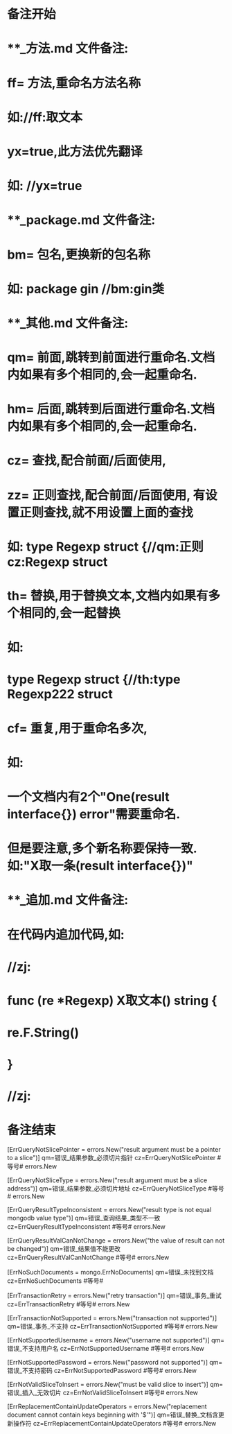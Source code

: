 # 备注开始
# **_方法.md 文件备注:
# ff= 方法,重命名方法名称
# 如://ff:取文本
#
# yx=true,此方法优先翻译
# 如: //yx=true

# **_package.md 文件备注:
# bm= 包名,更换新的包名称 
# 如: package gin //bm:gin类

# **_其他.md 文件备注:
# qm= 前面,跳转到前面进行重命名.文档内如果有多个相同的,会一起重命名.
# hm= 后面,跳转到后面进行重命名.文档内如果有多个相同的,会一起重命名.
# cz= 查找,配合前面/后面使用,
# zz= 正则查找,配合前面/后面使用, 有设置正则查找,就不用设置上面的查找
# 如: type Regexp struct {//qm:正则 cz:Regexp struct
#
# th= 替换,用于替换文本,文档内如果有多个相同的,会一起替换
# 如:
# type Regexp struct {//th:type Regexp222 struct
#
# cf= 重复,用于重命名多次,
# 如: 
# 一个文档内有2个"One(result interface{}) error"需要重命名.
# 但是要注意,多个新名称要保持一致. 如:"X取一条(result interface{})"

# **_追加.md 文件备注:
# 在代码内追加代码,如:
# //zj:
# func (re *Regexp) X取文本() string { 
# re.F.String()
# }
# //zj:
# 备注结束

[ErrQueryNotSlicePointer = errors.New("result argument must be a pointer to a slice")]
qm=错误_结果参数_必须切片指针
cz=ErrQueryNotSlicePointer #等号# errors.New

[ErrQueryNotSliceType = errors.New("result argument must be a slice address")]
qm=错误_结果参数_必须切片地址
cz=ErrQueryNotSliceType #等号# errors.New

[ErrQueryResultTypeInconsistent = errors.New("result type is not equal mongodb value type")]
qm=错误_查询结果_类型不一致
cz=ErrQueryResultTypeInconsistent #等号# errors.New

[ErrQueryResultValCanNotChange = errors.New("the value of result can not be changed")]
qm=错误_结果值不能更改
cz=ErrQueryResultValCanNotChange #等号# errors.New

[ErrNoSuchDocuments = mongo.ErrNoDocuments]
qm=错误_未找到文档
cz=ErrNoSuchDocuments #等号#

[ErrTransactionRetry = errors.New("retry transaction")]
qm=错误_事务_重试
cz=ErrTransactionRetry #等号# errors.New

[ErrTransactionNotSupported = errors.New("transaction not supported")]
qm=错误_事务_不支持
cz=ErrTransactionNotSupported #等号# errors.New

[ErrNotSupportedUsername = errors.New("username not supported")]
qm=错误_不支持用户名
cz=ErrNotSupportedUsername #等号# errors.New

[ErrNotSupportedPassword = errors.New("password not supported")]
qm=错误_不支持密码
cz=ErrNotSupportedPassword #等号# errors.New

[ErrNotValidSliceToInsert = errors.New("must be valid slice to insert")]
qm=错误_插入_无效切片
cz=ErrNotValidSliceToInsert #等号# errors.New

[ErrReplacementContainUpdateOperators = errors.New("replacement document cannot contain keys beginning with '$'")]
qm=错误_替换_文档含更新操作符
cz=ErrReplacementContainUpdateOperators #等号# errors.New
